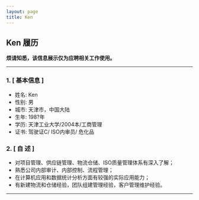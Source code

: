 ```yaml
---
layout: page
title: Ken
---
```


## Ken 履历

**烦请知悉，该信息展示仅为应聘相关工作使用。**

---

### 1. [ 基本信息 ]

- 姓名: Ken
- 性别: 男
- 城市: 天津市，中国大陆
- 生年: 198?年
- 学历: 天津工业大学/2004本/工商管理
- 证书: 驾驶证C/ ISO内审员/ 危化品

### 2. [ 自  述 ]

- 对项目管理、供应链管理、物流仓储、ISO质量管理体系有深入了解；
- 熟悉公司内部审计、内部控制、流程管理；
- 在计算机应用和数据统计分析方面有较强的实际应用能力；
- 有新建物流和仓储经验，团队组建管理经验，客户管理维护经验。

---
